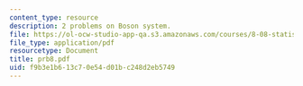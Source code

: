 ```yaml
---
content_type: resource
description: 2 problems on Boson system.
file: https://ol-ocw-studio-app-qa.s3.amazonaws.com/courses/8-08-statistical-physics-ii-spring-2005/f9b3e1b613c70e54d01bc248d2eb5749_prb8.pdf
file_type: application/pdf
resourcetype: Document
title: prb8.pdf
uid: f9b3e1b6-13c7-0e54-d01b-c248d2eb5749
---
```

